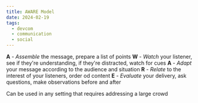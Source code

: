 ```yaml
---
title: AWARE Model
date: 2024-02-19
tags:
  - devcom
  - communication
  - social
---
```

**A** - *Assemble* the message, prepare a list of points
**W** - *Watch* your listener, see if they're understanding, if they're distracted, watch for cues 
**A** - *Adapt* your message according to the audience and situation
**R** - *Relate* to the interest of your listeners, order od content
**E** - *Evaluate* your delivery, ask questions, make observations before and after

Can be used in any setting that requires addressing a large crowd